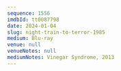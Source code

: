 ```yaml
---
sequence: 1556
imdbId: tt0087798
date: 2024-01-04
slug: night-train-to-terror-1985
medium: Blu-ray
venue: null
venueNotes: null
mediumNotes: Vinegar Syndrome, 2013
---
```

